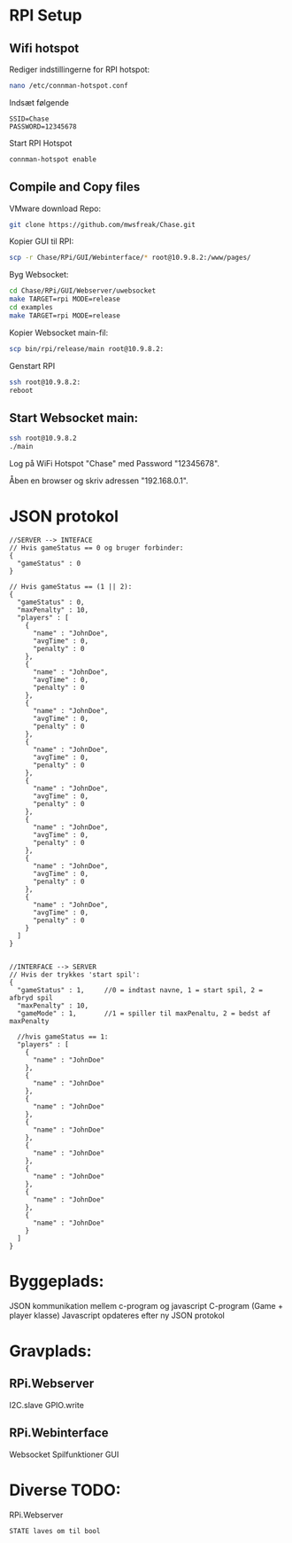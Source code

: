 # RPI Setup

## Wifi hotspot

Rediger indstillingerne for RPI hotspot:
```bash
nano /etc/connman-hotspot.conf
```
Indsæt følgende
```
SSID=Chase
PASSWORD=12345678
```
Start RPI Hotspot
```bash
connman-hotspot enable
```

## Compile and Copy files

VMware download Repo:
```bash
git clone https://github.com/mwsfreak/Chase.git
```
Kopier GUI til RPI:
```bash
scp -r Chase/RPi/GUI/Webinterface/* root@10.9.8.2:/www/pages/
```
Byg Websocket:
```bash
cd Chase/RPi/GUI/Webserver/uwebsocket
make TARGET=rpi MODE=release
cd examples
make TARGET=rpi MODE=release
```
Kopier Websocket main-fil:
```bash
scp bin/rpi/release/main root@10.9.8.2:
```
Genstart RPI
```bash
ssh root@10.9.8.2:
reboot
```

## Start Websocket main:
```bash
ssh root@10.9.8.2
./main
```

Log på WiFi Hotspot "Chase" med Password "12345678".

Åben en browser og skriv adressen "192.168.0.1".



# JSON protokol

```JSON:
//SERVER --> INTEFACE
// Hvis gameStatus == 0 og bruger forbinder:
{
  "gameStatus" : 0
}

// Hvis gameStatus == (1 || 2):
{
  "gameStatus" : 0,
  "maxPenalty" : 10,
  "players" : [
    {
      "name" : "JohnDoe",
      "avgTime" : 0,
      "penalty" : 0
    },
    {
      "name" : "JohnDoe",
      "avgTime" : 0,
      "penalty" : 0
    },
    {
      "name" : "JohnDoe",
      "avgTime" : 0,
      "penalty" : 0
    },
    {
      "name" : "JohnDoe",
      "avgTime" : 0,
      "penalty" : 0
    },
    {
      "name" : "JohnDoe",
      "avgTime" : 0,
      "penalty" : 0
    },
    {
      "name" : "JohnDoe",
      "avgTime" : 0,
      "penalty" : 0
    },
    {
      "name" : "JohnDoe",
      "avgTime" : 0,
      "penalty" : 0
    },
    {
      "name" : "JohnDoe",
      "avgTime" : 0,
      "penalty" : 0
    }    
  ]
}


//INTERFACE --> SERVER
// Hvis der trykkes 'start spil':
{
  "gameStatus" : 1,     //0 = indtast navne, 1 = start spil, 2 = afbryd spil
  "maxPenalty" : 10,
  "gameMode" : 1,       //1 = spiller til maxPenaltu, 2 = bedst af maxPenalty

  //hvis gameStatus == 1:
  "players" : [
    {
      "name" : "JohnDoe"
    },
    {
      "name" : "JohnDoe"
    },
    {
      "name" : "JohnDoe"
    },
    {
      "name" : "JohnDoe"
    },
    {
      "name" : "JohnDoe"
    },
    {
      "name" : "JohnDoe"
    },
    {
      "name" : "JohnDoe"
    },
    {
      "name" : "JohnDoe"
    }    
  ]
}
```


# Byggeplads: 

JSON kommunikation mellem c-program og javascript
C-program (Game + player klasse)
Javascript opdateres efter ny JSON protokol

# Gravplads:
## RPi.Webserver

I2C.slave
GPIO.write

## RPi.Webinterface

Websocket
Spilfunktioner
GUI

# Diverse TODO:

RPi.Webserver

    STATE laves om til bool
